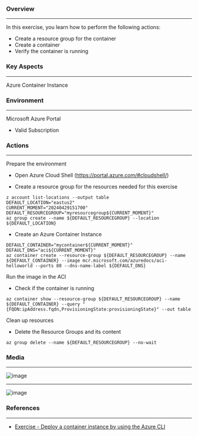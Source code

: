 
### Overview
---
In this exercise, you learn how to perform the following actions:
- Create a resource group for the container
- Create a container
- Verify the container is running

   
### Key Aspects
---
Azure Container Instance

### Environment
---
Microsoft Azure Portal
- Valid Subscription

### Actions
---
Prepare the environment
  - Open Azure Cloud Shell (https://portal.azure.com/#cloudshell/)

  - Create a resource group for the resources needed for this exercise
```
z account list-locations --output table
DEFAULT_LOCATION="eastus2"
CURRENT_MOMENT="20240429151700"
DEFAULT_RESOURCEGROUP="myresourcegroup${CURRENT_MOMENT}"
az group create --name ${DEFAULT_RESOURCEGROUP} --location ${DEFAULT_LOCATION}
```

- Create an Azure Container Instance
```
DEFAULT_CONTAINER="mycontainer${CURRENT_MOMENT}"
DEFAULT_DNS="aci${CURRENT_MOMENT}"
az container create --resource-group ${DEFAULT_RESOURCEGROUP} --name ${DEFAULT_CONTAINER} --image mcr.microsoft.com/azuredocs/aci-helloworld --ports 80 --dns-name-label ${DEFAULT_DNS}
```

Run the image in the ACI
- Check if the container is running
```
az container show --resource-group ${DEFAULT_RESOURCEGROUP} --name ${DEFAULT_CONTAINER} --query "{FQDN:ipAddress.fqdn,ProvisioningState:provisioningState}" --out table
```

Clean up resources
- Delete the Resource Groups and its content
```
az group delete --name ${DEFAULT_RESOURCEGROUP} --no-wait
```

### Media
---
![image](https://github.com/ViCunha/Lab-Azure-AzureContainerInstance-OnAzurePortal/assets/65992033/3f68fbb3-2435-4278-84ea-c87b82f5367a)

---
![image](https://github.com/ViCunha/Lab-Azure-AzureContainerInstance-OnAzurePortal/assets/65992033/ee3db6ae-1054-4adf-9260-796d9e2f0722)


### References
---
- [Exercise - Deploy a container instance by using the Azure CLI](https://learn.microsoft.com/en-us/training/modules/create-run-container-images-azure-container-instances/3-run-azure-container-instances-cloud-shell)
